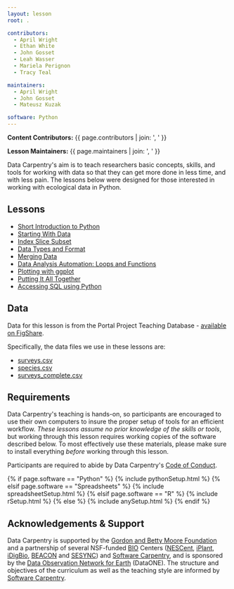 ```yaml
---
layout: lesson
root: .

contributors:
  - April Wright
  - Ethan White
  - John Gosset
  - Leah Wasser
  - Mariela Perignon
  - Tracy Teal

maintainers:
  - April Wright
  - John Gosset
  - Mateusz Kuzak

software: Python
---
```


**Content Contributors:** {{ page.contributors | join: ', ' }}

**Lesson Maintainers:** {{ page.maintainers | join: ', ' }}

Data Carpentry's aim is to teach researchers basic concepts, skills, and tools
for working with data so that they can get more done in less time, and with less
pain. The lessons below were designed for those interested in working with
ecological data in Python.


## Lessons

- [Short Introduction to Python](00-short-introduction-to-Python)
- [Starting With Data](01-starting-with-data)
- [Index Slice Subset](02-index-slice-subset)
- [Data Types and Format](03-data-types-and-format)
- [Merging Data](04-merging-data)
- [Data Analysis Automation: Loops and Functions](05-loops-and-functions)
- [Plotting with ggplot](06-visualization-ggplot-python)
- [Putting It All Together](07-putting-it-all-together)
- [Accessing SQL using Python](08-working-with-sql)


## Data

Data for this lesson is from the Portal Project Teaching Database -
[available on FigShare](https://figshare.com/articles/Portal_Project_Teaching_Database/1314459).

Specifically, the data files we use in these lessons are:

- [surveys.csv](https://ndownloader.figshare.com/files/2292172)
- [species.csv](https://ndownloader.figshare.com/files/3299483)
- [surveys_complete.csv](https://github.com/TheJacksonLaboratory/python-ecology-lesson/raw/gh-pages/data_output/surveys_complete.csv)


## Requirements

Data Carpentry's teaching is hands-on, so participants are encouraged to use
their own computers to insure the proper setup of tools for an efficient workflow.
*These lessons assume no prior knowledge of the skills or tools*, but working
through this lesson requires working copies of the software described below.
To most effectively use these materials, please make sure to install everything
*before* working through this lesson.

Participants are required to abide by Data Carpentry's
[Code of Conduct](http://www.datacarpentry.org/code-of-conduct/).


{% if page.software == "Python" %}
{% include pythonSetup.html %}
{% elsif page.software == "Spreadsheets" %}
{% include spreadsheetSetup.html %}
{% elsif page.software == "R" %}
{% include rSetup.html %}
{% else %}
{% include anySetup.html %}
{% endif %}


## Acknowledgements & Support

Data Carpentry is supported by the [Gordon and Betty Moore Foundation] and a
partnership of several NSF-funded [BIO] Centers ([NESCent], [iPlant], [iDigBio],
[BEACON] and [SESYNC]) and [Software Carpentry], and is sponsored by the [Data
Observation Network for Earth] (DataONE). The structure and objectives of the
curriculum as well as the teaching style are informed by [Software Carpentry].


[Gordon and Betty Moore Foundation]: https://www.moore.org
[BIO]: https://www.nsf.gov/dir/index.jsp?org=BIO
[NESCent]: https://nescent.org
[iPlant]: http://www.iplantcollaborative.org
[iDigBio]: https://www.idigbio.org
[BEACON]: http://beacon-center.org
[SESYNC]: https://sesync.org
[Software Carpentry]: https://software-carpentry.org
[Data Observation Network for Earth]: https://www.dataone.org
